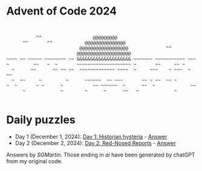 # Advent of Code 2024

```


           ^^                   @@@@@@@@@
      ^^       ^^            @@@@@@@@@@@@@@@
                           @@@@@@@@@@@@@@@@@@              ^^
                          @@@@@@@@@@@@@@@@@@@@
~~~~ ~~ ~~~~~ ~~~~~~~~ ~~ &&&&&&&&&&&&&&&&&&&& ~~~~~~~ ~~~~~~~~~~~ ~~~
~         ~~   ~  ~       ~~~~~~~~~~~~~~~~~~~~ ~       ~~     ~~ ~
  ~      ~~      ~~ ~~ ~~  ~~~~~~~~~~~~~ ~~~~  ~     ~~~    ~ ~~~  ~ ~~ 
  ~  ~~     ~         ~      ~~~~~~  ~~ ~~~       ~~ ~ ~~  ~~ ~ 
~  ~       ~ ~      ~           ~~ ~~~~~~  ~      ~~  ~             ~~
      ~             ~        ~      ~      ~~   ~             ~


```

# Daily puzzles
* Day 1 (December 1, 2024): [Day 1: Historian hysteria](https://adventofcode.com/2024/day/1) - [Answer](https://github.com/SGMartin/advent-of-code-2024/blob/main/d1/answer.py)
* Day 2 (December 2, 2024): [Day 2: Red-Nosed Reports](https://adventofcode.com/2024/day/2) - [Answer](https://github.com/SGMartin/advent-of-code-2024/blob/main/d2/answer.py)

Answers by _SGMartin_. Those ending in  _ai_ have been generated by chatGPT from my original code.
